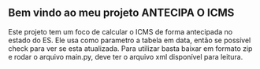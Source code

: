 Bem vindo ao meu projeto ANTECIPA O ICMS
-----------------------------------------
Este projeto tem um foco de calcular o ICMS de forma antecipada no estado do ES.
Ele usa como parametro a tabela em data, então se possível check para ver se esta atualizada.
Para utilizar basta baixar em formato zip e rodar o arquivo main.py, deve ter o arquivo xml disponível para leitura.